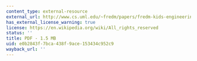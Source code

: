 ```yaml
---
content_type: external-resource
external_url: http://www.cs.uml.edu/~fredm/papers/fredm-kids-engineering-science-aera96.pdf
has_external_license_warning: true
license: https://en.wikipedia.org/wiki/All_rights_reserved
status: ''
title: PDF - 1.5 MB
uid: e0b2843f-7bca-438f-9ace-153434c952c9
wayback_url: ''
---
```

